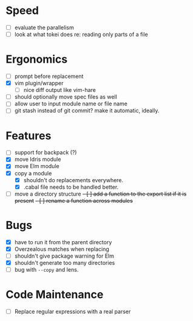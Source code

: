 # Speed
  - [ ] evaluate the parallelism
  - [ ] look at what tokei does re: reading only parts of a file
# Ergonomics
  - [ ] prompt before replacement
  - [x] vim plugin/wrapper
    - [ ] nice diff output like vim-hare
  - [ ] should optionally move spec files as well
  - [ ] allow user to input module name or file name
  - [ ] git stash instead of git commit? make it automatic, ideally.
# Features
  - [ ] support for backpack (?)
  - [x] move Idris module
  - [x] move Elm module
  - [x] copy a module
    - [x] shouldn't do replacements everywhere.
    - [x] .cabal file needs to be handled better.
  - [ ] move a directory structure
  ~~- [ ] add a function to the export list if it is present~~
  ~~- [ ] rename a function across modules~~
# Bugs
  - [x] have to run it from the parent directory
  - [x] Overzealous matches when replacing
  - [ ] shouldn't give package warning for Elm
  - [x] shouldn't generate too many directories
  - [ ] bug with `--copy` and lens.
# Code Maintenance
  - [ ] Replace regular expressions with a real parser
